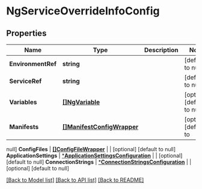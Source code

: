 # NgServiceOverrideInfoConfig

## Properties
Name | Type | Description | Notes
------------ | ------------- | ------------- | -------------
**EnvironmentRef** | **string** |  | [default to null]
**ServiceRef** | **string** |  | [default to null]
**Variables** | [**[]NgVariable**](NGVariable.md) |  | [optional] [default to null]
**Manifests** | [**[]ManifestConfigWrapper**](ManifestConfigWrapper.md) |  | [optional] [default to 
null]
**ConfigFiles** | [**[]ConfigFileWrapper**](ConfigFileWrapper.md) |  | [optional] [default to null]
**ApplicationSettings** | [***ApplicationSettingsConfiguration**](ApplicationSettingsConfiguration.md) 
|  | [optional] [default to null]
**ConnectionStrings** | [***ConnectionStringsConfiguration**](ConnectionStringsConfiguration.md) |  | 
[optional] [default to null]

[[Back to Model list]](../README.md#documentation-for-models) [[Back to API 
list]](../README.md#documentation-for-api-endpoints) [[Back to README]](../README.md)


